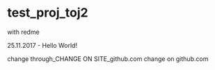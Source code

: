 # test_proj_toj2
with redme

25.11.2017 - Hello World!

change through_CHANGE ON SITE_github.com
change on github.com
